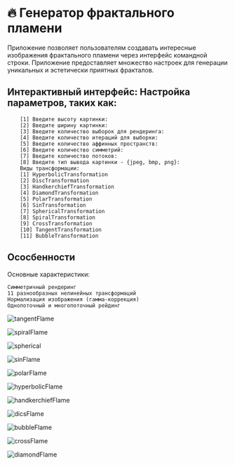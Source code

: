 

# 🔥 Генератор фрактального пламени

Приложение позволяет пользователям создавать интересные изображения фрактального пламени через интерфейс командной строки. Приложение предоставляет множество настроек для генерации уникальных и эстетически приятных фракталов.

## Интерактивный интерфейс: Настройка параметров, таких как:
        [1] Введите высоту картинки: 
        [2] Введите ширину картинки: 
        [3] Введите количество выборок для рендеринга: 
        [4] Введите количество итераций для выборки: 
        [5] Введите количество аффинных пространств: 
        [6] Введите количество симметрий: 
        [7] Введите количество потоков: 
        [8] Введите тип вывода картинки - {jpeg, bmp, png}:
        Виды трансформации: 
        [1] HyperbolicTransformation
        [2] DiscTransformation
        [3] HandkerchiefTransformation
        [4] DiamondTransformation
        [5] PolarTransformation
        [6] SinTransformation
        [7] SphericalTransformation
        [8] SpiralTransformation
        [9] CrossTransformation
        [10] TangentTransformation
        [11] BubbleTransformation

## Ососбенности
Основные характеристики:

    Симметричный рендеринг
    11 разнообразных нелинейных трансформаций
    Нормализация изображения (гамма-коррекция)
    Однопоточный и многопоточный рейдинг


        
        
![tangentFlame](https://github.com/user-attachments/assets/8d7f05c3-7342-47d6-8fd9-d768510fc25d)


![spiralFlame](https://github.com/user-attachments/assets/9e01c68b-cc55-49da-bb72-08f318721c71)



![spherical](https://github.com/user-attachments/assets/cbecc029-dde4-49b2-bf56-170924b2c90f)



![sinFlame](https://github.com/user-attachments/assets/3980fd3d-ab02-4a41-b8f1-d81e833a51c6)



![polarFlame](https://github.com/user-attachments/assets/6e65b4fe-4a0b-4265-9e1a-95448c8313d0)


![hyperbolicFlame](https://github.com/user-attachments/assets/190665aa-aa33-41ea-a0b0-28ea665ca8e1)



![handkerchiefFlame](https://github.com/user-attachments/assets/d8d2992b-b8d0-4360-a866-a98488e56e18)



![dicsFlame](https://github.com/user-attachments/assets/0193bac6-bd1b-40d4-be76-16805e96721c)


![bubbleFlame](https://github.com/user-attachments/assets/8b63ce66-d51e-4781-af51-a2ea3f206c8e)


![crossFlame](https://github.com/user-attachments/assets/c9da321e-6e16-4f50-9628-73b95d525d83)

![diamondFlame](https://github.com/user-attachments/assets/ab10a57a-de94-4ef7-a321-aeba09d52d86)
